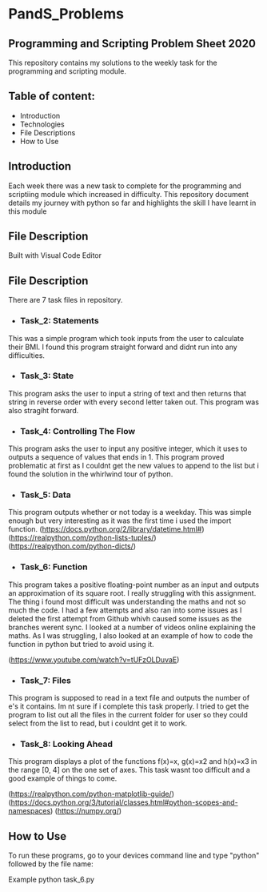 # PandS_Problems

## Programming and Scripting Problem Sheet 2020

This repository contains my solutions to the weekly task for the programming and scripting module. 

## Table of content:
- Introduction
- Technologies
- File Descriptions 
- How to Use 

## Introduction

Each week there was a new task to complete for the programming and scriptiing module which increased in difficulty. This repository document details my journey with python so far and highlights the skill I have learnt in this module

## File Description

Built with Visual Code Editor   

## File Description 

There are 7 task files in repository.

- ### Task_2: Statements

This was a simple program which took inputs from the user to calculate their BMI. I found this program straight forward and didnt run into any difficulties.

- ### Task_3: State

This program asks the user to input a string of text and then returns that string in reverse order with every second letter taken out. This program was also stragiht forward.

- ### Task_4: Controlling The Flow 

This program asks the user to input any positive integer, which it uses to outputs a sequence of values that ends in 1. This program proved problematic at first as I couldnt get the new values to append to the list but i found the solution in the whirlwind tour of python.


- ### Task_5: Data
This program outputs whether or not today is a weekday. 
This was simple enough but very interesting as it was the first time i used the import function.
(https://docs.python.org/2/library/datetime.html#)
(https://realpython.com/python-lists-tuples/)
(https://realpython.com/python-dicts/)

- ### Task_6: Function

This program takes a positive floating-point number as an input and outputs an approximation of its square root. I really struggling with this assignment. The thing i found most difficult was understanding the maths and not so much the code. I had a few attempts and also ran into some issues as I deleted the first attempt from Github whivh caused some issues as the branches werent sync. I looked at a number of videos online explaining the maths. As I was struggling, I also looked at an example of how to code the function in python but tried to avoid using it. 

(https://www.youtube.com/watch?v=tUFzOLDuvaE)


- ### Task_7: Files

This program is supposed to read in a text file and outputs the number of e's it contains. Im nt sure if i complete this task properly. I tried to get the program to list out all the files in the current folder for user so they could select from the list to read, but i couldnt get it to work.

- ### Task_8: Looking Ahead

This program displays a plot of the functions f(x)=x, g(x)=x2 and h(x)=x3 in the range [0, 4] on the one set of axes. This task wasnt too difficult and a good example of things to come.

(https://realpython.com/python-matplotlib-guide/)
(https://docs.python.org/3/tutorial/classes.html#python-scopes-and-namespaces)
(https://numpy.org/)

## How to Use 

To run these programs, go to your devices command line and type "python" followed by the file name:

Example python task_6.py

